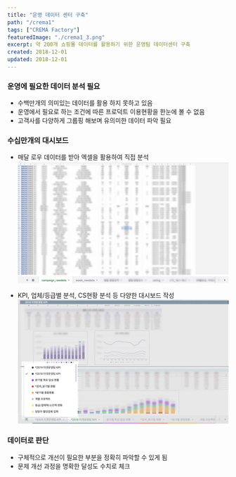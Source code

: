 ```yaml
---
title: "운영 데이터 센터 구축"
path: "/crema1"
tags: ["CREMA Factory"]
featuredImage: "./crema1_3.png"
excerpt: 약 200개 쇼핑몰 데이터를 활용하기 위한 운영팀 데이터센터 구축
created: 2018-12-01
updated: 2018-12-01
---
```


### 운영에 필요한 데이터 분석 필요

- 수백만개의 의미있는 데이터를 활용 하지 못하고 있음
- 운영에서 필요로 하는 조건에 따른 프로덕트 이용현황을 한눈에 볼 수 없음
- 고객사를 다양하게 그룹핑 해보며 유의미한 데이터 파악 필요

### 수십만개의 대시보드

- 매달 로우 데이터를 받아 엑셀을 활용하여 직접 분석
![crema1_2](./crema1_2.png)

- KPI, 업체/등급별 분석, CS현황 분석 등 다양한 대시보드 작성
![crema1_4](./crema1_4.png)

### 데이터로 판단

- 구체적으로 개선이 필요한 부분을 정확히 파악할 수 있게 됨
- 문제 개선 과정을 명확한 달성도 수치로 체크